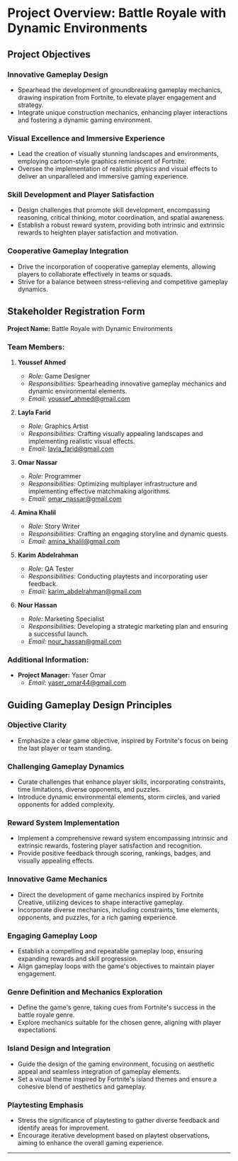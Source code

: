 # Project Overview: Battle Royale with Dynamic Environments

## Project Objectives

### Innovative Gameplay Design
- Spearhead the development of groundbreaking gameplay mechanics, drawing inspiration from Fortnite, to elevate player engagement and strategy.
- Integrate unique construction mechanics, enhancing player interactions and fostering a dynamic gaming environment.

### Visual Excellence and Immersive Experience
- Lead the creation of visually stunning landscapes and environments, employing cartoon-style graphics reminiscent of Fortnite.
- Oversee the implementation of realistic physics and visual effects to deliver an unparalleled and immersive gaming experience.

### Skill Development and Player Satisfaction
- Design challenges that promote skill development, encompassing reasoning, critical thinking, motor coordination, and spatial awareness.
- Establish a robust reward system, providing both intrinsic and extrinsic rewards to heighten player satisfaction and motivation.

### Cooperative Gameplay Integration
- Drive the incorporation of cooperative gameplay elements, allowing players to collaborate effectively in teams or squads.
- Strive for a balance between stress-relieving and competitive gameplay dynamics.

## Stakeholder Registration Form

**Project Name:** Battle Royale with Dynamic Environments

### Team Members:

1. **Youssef Ahmed**
   - *Role:* Game Designer
   - *Responsibilities:* Spearheading innovative gameplay mechanics and dynamic environmental elements.
   - *Email:* youssef_ahmed@gmail.com

2. **Layla Farid**
   - *Role:* Graphics Artist
   - *Responsibilities:* Crafting visually appealing landscapes and implementing realistic visual effects.
   - *Email:* layla_farid@gmail.com

3. **Omar Nassar**
   - *Role:* Programmer
   - *Responsibilities:* Optimizing multiplayer infrastructure and implementing effective matchmaking algorithms.
   - *Email:* omar_nassar@gmail.com

4. **Amina Khalil**
   - *Role:* Story Writer
   - *Responsibilities:* Crafting an engaging storyline and dynamic quests.
   - *Email:* amina_khalil@gmail.com

5. **Karim Abdelrahman**
   - *Role:* QA Tester
   - *Responsibilities:* Conducting playtests and incorporating user feedback.
   - *Email:* karim_abdelrahman@gmail.com

6. **Nour Hassan**
   - *Role:* Marketing Specialist
   - *Responsibilities:* Developing a strategic marketing plan and ensuring a successful launch.
   - *Email:* nour_hassan@gmail.com

### Additional Information:

- **Project Manager:** Yaser Omar
  - *Email:* yaser_omar44@gmail.com

## Guiding Gameplay Design Principles

### Objective Clarity
- Emphasize a clear game objective, inspired by Fortnite's focus on being the last player or team standing.

### Challenging Gameplay Dynamics
- Curate challenges that enhance player skills, incorporating constraints, time limitations, diverse opponents, and puzzles.
- Introduce dynamic environmental elements, storm circles, and varied opponents for added complexity.

### Reward System Implementation
- Implement a comprehensive reward system encompassing intrinsic and extrinsic rewards, fostering player satisfaction and recognition.
- Provide positive feedback through scoring, rankings, badges, and visually appealing effects.

### Innovative Game Mechanics
- Direct the development of game mechanics inspired by Fortnite Creative, utilizing devices to shape interactive gameplay.
- Incorporate diverse mechanics, including constraints, time elements, opponents, and puzzles, for a rich gaming experience.

### Engaging Gameplay Loop
- Establish a compelling and repeatable gameplay loop, ensuring expanding rewards and skill progression.
- Align gameplay loops with the game's objectives to maintain player engagement.

### Genre Definition and Mechanics Exploration
- Define the game's genre, taking cues from Fortnite's success in the battle royale genre.
- Explore mechanics suitable for the chosen genre, aligning with player expectations.

### Island Design and Integration
- Guide the design of the gaming environment, focusing on aesthetic appeal and seamless integration of gameplay elements.
- Set a visual theme inspired by Fortnite's island themes and ensure a cohesive blend of aesthetics and gameplay.

### Playtesting Emphasis
- Stress the significance of playtesting to gather diverse feedback and identify areas for improvement.
- Encourage iterative development based on playtest observations, aiming to enhance the overall gaming experience.

---

